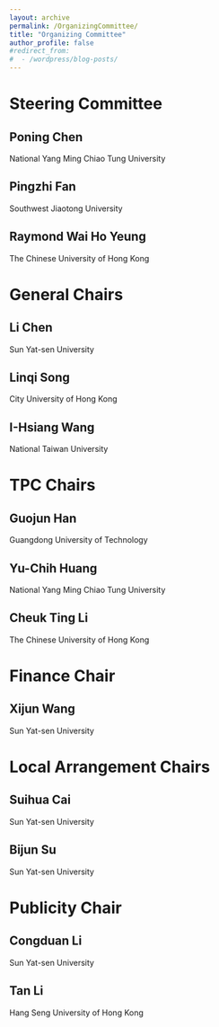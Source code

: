 ```yaml
---
layout: archive
permalink: /OrganizingCommittee/
title: "Organizing Committee"
author_profile: false
#redirect_from:
#  - /wordpress/blog-posts/
---
```


Steering Committee
=====
Poning Chen
-----
National Yang Ming Chiao Tung University

Pingzhi Fan
-----
Southwest Jiaotong University

Raymond Wai Ho Yeung
-----
The Chinese University of Hong Kong

General Chairs
=====

Li Chen
-----
Sun Yat-sen University

Linqi Song
-----
City University of Hong Kong

I-Hsiang Wang
-----
National Taiwan University

TPC Chairs
=====

Guojun Han
-----
Guangdong University of Technology

Yu-Chih Huang
-----
National Yang Ming Chiao Tung University

Cheuk Ting Li
-----
The Chinese University of Hong Kong

Finance Chair
=====

Xijun Wang
-----
Sun Yat-sen University

Local Arrangement Chairs
=====

Suihua Cai
-----
Sun Yat-sen University

Bijun Su
-----
Sun Yat-sen University

Publicity Chair
=====

Congduan Li
-----
Sun Yat-sen University

Tan Li
-----
Hang Seng University of Hong Kong

